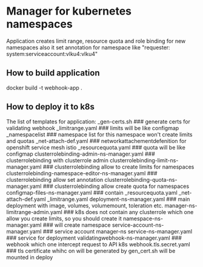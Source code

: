 # Manager for kubernetes namespaces
Application creates limit range, resource quota and role binding for new namespaces also it set annotation for namespace like "requester: system:serviceaccount:vlku4:vlku4"
## How to build application
docker build -t webhook-app .
## How to deploy it to k8s
The list of templates for application:
_gen-certs.sh  ### generate certs for validating webhook
_limitrange.yaml ### limits will be like configmap
_namespacelist ### namespace list for this namespace won't create limits and quotas
_net-attach-def.yaml ### networkattachementdefenition for openshift service mesh istio
_resourcequota.yaml ### quota will be like configmap 
clusterrolebinding-admin-ns-manager.yaml ### clusterrolebinding with clusterrole admin
clusterrolebinding-limit-ns-manager.yaml ### clusterrolebinding allow to create limits for namespaces 
clusterrolebinding-namespace-editor-ns-manager.yaml ### clusterrolebinding allow set annotation
clusterrolebinding-quota-ns-manager.yaml ### clusterrolebinding allow create quota for namespaces
configmap-files-ns-manager.yaml ### contain _resourcequota.yaml _net-attach-def.yaml _limitrange.yaml 
deployment-ns-manager.yaml ### main deployment with image, volumes, volumemount, toleration etc.
manager-ns-limitrange-admin.yaml ### k8s does not contain any clusterrole which one allow you create limits, so you should create it
namespace-ns-manager.yaml ### will create namespace 
service-account-ns-manager.yaml ### service account manager-ns
service-ns-manager.yaml ### service for deployment
validatingwebhook-ns-manager.yaml ### webhook which one intercept request to API k8s
webhook.tls.secret.yaml ### tls certificate whihc on will be generated by gen_cert.sh will be mounted in deploy 

